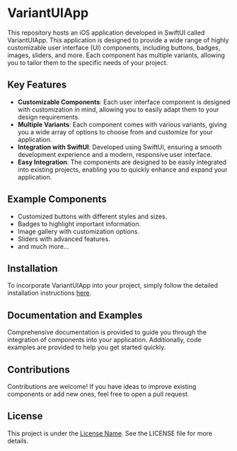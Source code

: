 # VariantUIApp

This repository hosts an iOS application developed in SwiftUI called VariantUIApp. This application is designed to provide a wide range of highly customizable user interface (UI) components, including buttons, badges, images, sliders, and more. Each component has multiple variants, allowing you to tailor them to the specific needs of your project.

## Key Features

- **Customizable Components**: Each user interface component is designed with customization in mind, allowing you to easily adapt them to your design requirements.
- **Multiple Variants**: Each component comes with various variants, giving you a wide array of options to choose from and customize for your application.
- **Integration with SwiftUI**: Developed using SwiftUI, ensuring a smooth development experience and a modern, responsive user interface.
- **Easy Integration**: The components are designed to be easily integrated into existing projects, enabling you to quickly enhance and expand your application.

## Example Components

- Customized buttons with different styles and sizes.
- Badges to highlight important information.
- Image gallery with customization options.
- Sliders with advanced features.
- and much more...

## Installation

To incorporate VariantUIApp into your project, simply follow the detailed installation instructions [here](link-to-documentation).

## Documentation and Examples

Comprehensive documentation is provided to guide you through the integration of components into your application. Additionally, code examples are provided to help you get started quickly.

## Contributions

Contributions are welcome! If you have ideas to improve existing components or add new ones, feel free to open a pull request.

## License

This project is under the [License Name](link-to-license). See the LICENSE file for more details.

